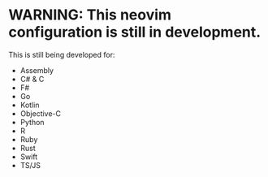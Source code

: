 # WARNING: This neovim configuration is still in development.
This is still being developed for:
  - Assembly
  - C# & C
  - F#
  - Go
  - Kotlin
  - Objective-C
  - Python
  - R
  - Ruby
  - Rust
  - Swift
  - TS/JS
